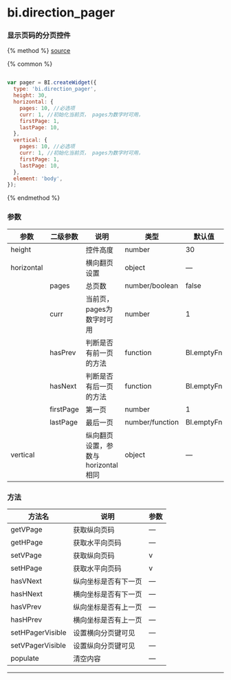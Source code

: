 # bi.direction_pager

### 显示页码的分页控件

{% method %}
[source](https://jsfiddle.net/fineui/vyc36s2a/)

{% common %}
```javascript

var pager = BI.createWidget({
  type: 'bi.direction_pager',
  height: 30,
  horizontal: {
  	pages: 10, //必选项
  	curr: 1, //初始化当前页， pages为数字时可用，
  	firstPage: 1,
    lastPage: 10,
  },
  vertical: {
  	pages: 10, //必选项
  	curr: 1, //初始化当前页， pages为数字时可用，
  	firstPage: 1,
    lastPage: 10,
  },
  element: 'body',
});

```

{% endmethod %}

### 参数

| 参数         | 二级参数      | 说明                     | 类型              | 默认值        |
| ---------- | --------- | ---------------------- | --------------- | ---------- |
| height     |           | 控件高度                   | number          | 30         |
| horizontal |           | 横向翻页设置                 | object          | —          |
|            | pages     | 总页数                    | number/boolean     | false      |
|            | curr      | 当前页， pages为数字时可用       | number          | 1          |
|            | hasPrev   | 判断是否有前一页的方法            | function        | BI.emptyFn |
|            | hasNext   | 判断是否有后一页的方法            | function        | BI.emptyFn |
|            | firstPage | 第一页                    | number          | 1          |
|            | lastPage  | 最后一页                   | number/function | BI.emptyFn |
| vertical   |           | 纵向翻页设置，参数与horizontal相同 | object          | —          |



### 方法

| 方法名              | 说明         | 参数   |
| ---------------- | ---------- | ---- |
| getVPage         | 获取纵向页码     | —    |
| getHPage         | 获取水平向页码    | —    |
| setVPage         | 获取纵向页码     | v    |
| setHPage         | 获取水平向页码    | v    |
| hasVNext         | 纵向坐标是否有下一页 | —    |
| hasHNext         | 横向坐标是否有下一页 | —    |
| hasVPrev         | 纵向坐标是否有上一页 | —    |
| hasHPrev         | 横向坐标是否有上一页 | —    |
| setHPagerVisible | 设置横向分页键可见  | —    |
| setVPagerVisible | 设置纵向分页键可见  | —    |
| populate         | 清空内容       | —    |

------